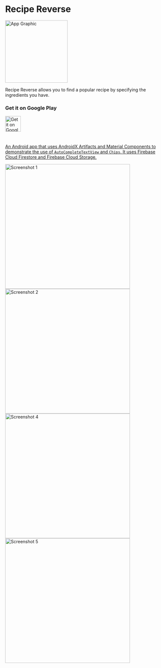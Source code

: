 # Recipe Reverse

<img src="screenshot/recipe-reverse-graphic.png" alt="App Graphic" height="200px"/>

Recipe Reverse allows you to find a popular recipe by specifying the ingredients you have.

### Get it on Google Play

<a href="https://play.google.com/store/apps/details?id=com.cognition.android.recipereverse"><img src="screenshot/google-play-badge.png" alt="Get it on Google Play" height="50px"/>

#

An Android app that uses AndroidX Artifacts and Material Components to demonstrate the use of ```AutoCompleteTextView``` and ```Chips```. It uses Firebase Cloud Firestore and Firebase Cloud Storage.

<img src="screenshot/screenshot-1.png" alt="Screenshot 1" height="400px"/>
<img src="screenshot/screenshot-1.png" alt="Screenshot 2" height="400px"/>
<img src="screenshot/screenshot-1.png" alt="Screenshot 4" height="400px"/>
<img src="screenshot/screenshot-1.png" alt="Screenshot 5" height="400px"/>